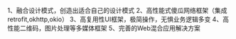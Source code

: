 1、融合设计模式，创造出适合自己的设计模式
2、高性能式傻瓜网络框架（集成retrofit,okhttp,okio）
3、高复用性UI框架，极简操作，无惧业务逻辑多变
4、高性能二维码，图片处理等多媒体框架
5、完善的Web混合应用解决方案

